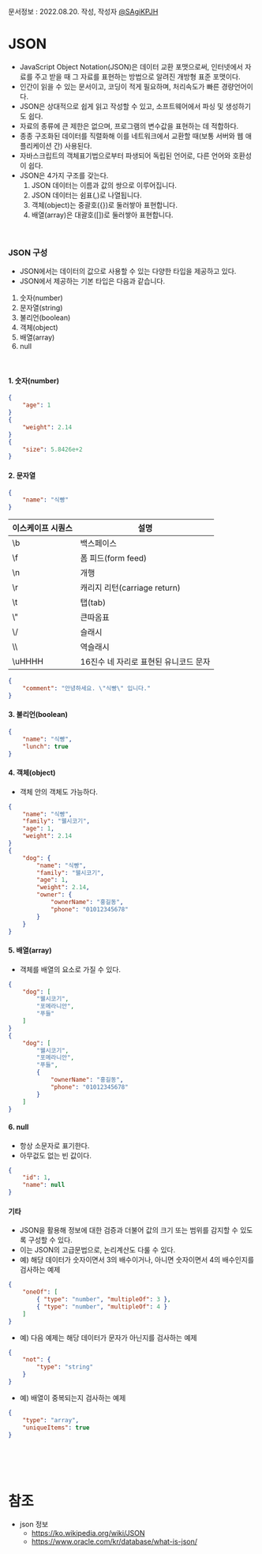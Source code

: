 문서정보 : 2022.08.20. 작성, 작성자 [@SAgiKPJH](https://github.com/SAgiKPJH)

# **JSON**

-  JavaScript Object Notation(JSON)은 데이터 교환 포맷으로써, 인터넷에서 자료를 주고 받을 때 그 자료를 표현하는 방법으로 알려진 개방형 표준 포맷이다.
- 인간이 읽을 수 있는 문서이고, 코딩이 적게 필요하며, 처리속도가 빠른 경량언어이다.
- JSON은 상대적으로 쉽게 읽고 작성할 수 있고, 소프트웨어에서 파싱 및 생성하기도 쉽다.
- 자료의 종류에 큰 제한은 없으며, 프로그램의 변수값을 표현하는 데 적합하다.
- 종종 구조화된 데이터를 직렬화해 이를 네트워크에서 교환할 때(보통 서버와 웹 애플리케이션 간) 사용된다.
- 자바스크립트의 객체표기법으로부터 파생되어 독립된 언어로, 다른 언어와 호환성이 쉽다.
- JSON은 4가지 구조를 갖는다.
   1. JSON 데이터는 이름과 값의 쌍으로 이루어집니다.
   2. JSON 데이터는 쉼표(,)로 나열됩니다.
   3. 객체(object)는 중괄호({})로 둘러쌓아 표현합니다.
   4. 배열(array)은 대괄호([])로 둘러쌓아 표현합니다.

<br>

### JSON 구성
- JSON에서는 데이터의 값으로 사용할 수 있는 다양한 타입을 제공하고 있다.
- JSON에서 제공하는 기본 타입은 다음과 같습니다.
1. 숫자(number)
2. 문자열(string)
3. 불리언(boolean)
4. 객체(object)
5. 배열(array)
6. null

<br>

#### 1. 숫자(number)
```json
{
    "age": 1
}
{
    "weight": 2.14
}
{
    "size": 5.8426e+2
}
```
#### 2. 문자열
```json
{
    "name": "식빵"
}
```
이스케이프 시퀀스 | 설명
-- | --
\b | 백스페이스
\f | 폼 피드(form feed)
\n | 개행
\r | 캐리지 리턴(carriage return)
\t | 탭(tab)
\\" | 큰따옴표
\\/ | 슬래시
\\\ | 역슬래시
\uHHHH | 16진수 네 자리로 표현된 유니코드 문자
```json
{
    "comment": "안녕하세요. \"식빵\" 입니다."
}
```
#### 3. 불리언(boolean)
```json
{
    "name": "식빵",
    "lunch": true
}
```
#### 4. 객체(object)
- 객체 안의 객체도 가능하다.
```json
{
    "name": "식빵",
    "family": "웰시코기",
    "age": 1,
    "weight": 2.14
}
{
    "dog": {
        "name": "식빵",
        "family": "웰시코기",
        "age": 1,
        "weight": 2.14,
        "owner": {
            "ownerName": "홍길동",
            "phone": "01012345678"
        }
    }
}
```

#### 5. 배열(array)
- 객체를 배열의 요소로 가질 수 있다.
```json
{
    "dog": [
        "웰시코기",
        "포메라니안",
        "푸들"
    ]
}
{
    "dog": [
        "웰시코기",
        "포메라니안",
        "푸들",
        {
            "ownerName": "홍길동",
            "phone": "01012345678"
        }
    ]
}
```
#### 6. null
- 항상 소문자로 표기한다.
- 아무겂도 없는 빈 값이다.
```json
{
    "id": 1,
    "name": null
}
```

#### 기타
- JSON을 활용해 정보에 대한 검증과 더불어 값의 크기 또는 범위를 감지할 수 있도록 구성할 수 있다.
- 이는 JSON의 고급문법으로, 논리계산도 다룰 수 있다.  
- 예) 해당 데이터가 숫자이면서 3의 배수이거나, 아니면 숫자이면서 4의 배수인지를 검사하는 예제
```json
{
    "oneOf": [
        { "type": "number", "multipleOf": 3 },
        { "type": "number", "multipleOf": 4 }
    ]
}
```
- 예) 다음 예제는 해당 데이터가 문자가 아닌지를 검사하는 예제
```json
{
    "not": {
        "type": "string"
    }
}
```
- 예) 배열이 중복되는지 검사하는 예제
```json
{
    "type": "array",
    "uniqueItems": true
}
```


<br><br><br>

# 참조
- json 정보
  - https://ko.wikipedia.org/wiki/JSON
  - https://www.oracle.com/kr/database/what-is-json/
